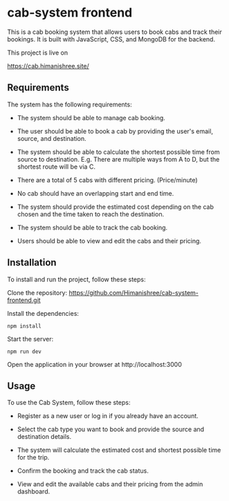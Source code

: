 # cab-system frontend

This is a cab booking system that allows users to book cabs and track their bookings. It is built with JavaScript, CSS, and MongoDB for the backend.

This project is live on

https://cab.himanishree.site/

## Requirements

The system has the following requirements:

- The system should be able to manage cab booking.

- The user should be able to book a cab by providing the user's email, source, and destination.

- The system should be able to calculate the shortest possible time from source to destination. E.g. There are multiple ways from A to D, but the shortest route will be via C.

- There are a total of 5 cabs with different pricing. (Price/minute)

- No cab should have an overlapping start and end time.

- The system should provide the estimated cost depending on the cab chosen and the time taken to reach the destination.

- The system should be able to track the cab booking.

- Users should be able to view and edit the cabs and their pricing.

## Installation

To install and run the project, follow these steps:

Clone the repository:
https://github.com/Himanishree/cab-system-frontend.git

Install the dependencies:
```
npm install
```

Start the server:
```
npm run dev
```
Open the application in your browser at http://localhost:3000

## Usage

To use the Cab System, follow these steps:

- Register as a new user or log in if you already have an account.

- Select the cab type you want to book and provide the source and destination details.

- The system will calculate the estimated cost and shortest possible time for the trip.

- Confirm the booking and track the cab status.

- View and edit the available cabs and their pricing from the admin dashboard.
